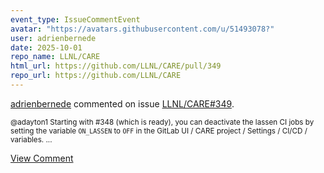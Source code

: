 ```yaml
---
event_type: IssueCommentEvent
avatar: "https://avatars.githubusercontent.com/u/51493078?"
user: adrienbernede
date: 2025-10-01
repo_name: LLNL/CARE
html_url: https://github.com/LLNL/CARE/pull/349
repo_url: https://github.com/LLNL/CARE
---
```


<a href='https://github.com/adrienbernede' target='_blank'>adrienbernede</a> commented on issue <a href='https://github.com/LLNL/CARE/pull/349' target='_blank'>LLNL/CARE#349</a>.

<small>@adayton1 Starting with #348 (which is ready), you can deactivate the lassen CI jobs by setting the variable `ON_LASSEN` to `OFF` in the GitLab UI / CARE project / Settings / CI/CD / variables....</small>

<a href='https://github.com/LLNL/CARE/pull/349' target='_blank'>View Comment</a>